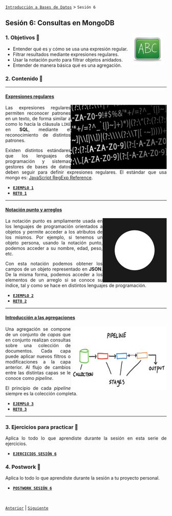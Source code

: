 [`Introducción a Bases de Datos`](../Readme.md) > `Sesión 6`

## Sesión 6: Consultas en MongoDB

<img src="../imagenes/pizarron.png" align="right" height="100" width="100" hspace="10">
<div style="text-align: justify;">

### 1. Objetivos :dart: 

- Entender qué es y cómo se usa una expresión regular.
- Filtrar resultados mediante expresiones regulares.
- Usar la notación punto para filtrar objetos anidados.
- Entender de manera básica qué es una agregación.

### 2. Contenido :blue_book:

---
#### <ins>Expresiones regulares</ins>
<img src="imagenes/imagen1.jpg" align="right" height="200" width="300">

Las expresiones regulares permiten reconocer patrones en un texto, de forma similar a como lo hacía la cláusula `LIKE` en __SQL__, mediante el reconocimiento de distintos patrones.

Existen distintos estándares que los lenguajes de programación y sistemas gestores de bases de datos deben seguir para definir expresiones regulares. El estándar que usa mongo es: [JavaScript RegExp Reference](https://www.w3schools.com/jsref/jsref_obj_regexp.asp).

- [**`EJEMPLO 1`**](Ejemplo-01/Readme.md)
- [**`RETO 1`**](Reto-01/Readme.md)	

---
#### <ins>Notación punto y arreglos</ins>
<img src="imagenes/imagen2.png" align="right" height="200" width="200">

La notación punto es ampliamente usada en los lenguajes de programación orientados a objetos y permite acceder a los atributos de los mismos. Por ejemplo, si tenemos un objeto persona, usando la notación punto, podemos acceder a su nombre, edad, peso, etc.

Con esta notación podemos obtener los campos de un objeto representado en __JSON__. De la misma forma, podemos acceder a los elementos de un arreglo si se conoce su índice, tal y como se hace en distintos lenguajes de programación.

- [**`EJEMPLO 2`**](Ejemplo-02/Readme.md)
- [**`RETO 2`**](Reto-02/Readme.md)	

---
#### <ins>Introducción a las agregaciones</ins>
<img src="imagenes/imagen3.png" align="right" height="200" width="300">

Una agregación se compone de un conjunto de *capas* que en conjunto realizan consultas sobre una colección de documentos. Cada capa puede aplicar nuevos filtros o modificaciones a la capa anterior. Al flujo de cambios entre las distintas capas se le conoce como *pipeline*.

El principio de cada *pipeline* siempre es la colección completa.

- [**`EJEMPLO 3`**](Ejemplo-03/Readme.md)
- [**`RETO 3`**](Reto-03/Readme.md)	

---	

### 3. Ejercicios para practicar :hammer:

Aplica lo todo lo que aprendiste durante la sesión en esta serie de ejercicios. 

- [**`EJERCICIOS SESIÓN 6`**](Ejercicios/Readme.md)

### 4. Postwork :memo:
Aplica lo todo lo que aprendiste durante la sesión a tu proyecto personal.

- [**`POSTWORK SESIÓN 6`**](Postwork/Readme.md)

</br>

[`Anterior`](../Sesion-04/Readme.md) | [`Siguiente`](../Sesion-06/Readme.md)

</div>	

